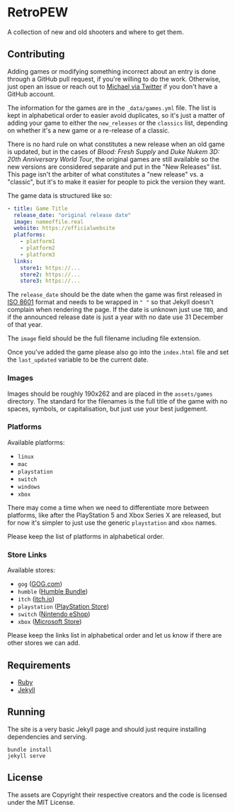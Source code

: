 

# RetroPEW

A collection of new and old shooters and where to get them.

## Contributing

Adding games or modifying something incorrect about an entry is done through a GitHub pull request, if you're willing to do the work. Otherwise, just open an issue or reach out to [Michael via Twitter](https://twitter.com/michaelenger) if you don't have a GitHub account.

The information for the games are in the `_data/games.yml` file. The list is kept in alphabetical order to easier avoid duplicates, so it's just a matter of adding your game to either the `new_releases` or the `classics` list, depending on whether it's a new game or a re-release of a classic.

There is no hard rule on what constitutes a new release when an old game is updated, but in the cases of _Blood: Fresh Supply_ and _Duke Nukem 3D: 20th Anniversary World Tour_, the original games are still available so the new versions are considered separate and put in the "New Releases" list. This page isn't the arbiter of what constitutes a "new release" vs. a "classic", but it's to make it easier for people to pick the version they want.

The game data is structured like so:

```yaml
- title: Game Title
  release_date: "original release date"
  image: nameoffile.real
  website: https://officialwebsite
  platforms:
    - platform1
    - platform2
    - platform3
  links:
    store1: https://...
    store2: https://...
    store3: https://...
```

The `release_date` should be the date when the game was first released in [ISO 8601](https://en.wikipedia.org/wiki/ISO_8601) format and needs to be wrapped in `" "` so that Jekyll doesn't complain when rendering the page. If the date is unknown just use `TBD`, and if the announced release date is just a year with no date use 31 December of that year.

The `image` field should be the full filename including file extension.

Once you've added the game please also go into the `index.html` file and set the `last_updated` variable to be the current date.

### Images

Images should be roughly 190x262 and are placed in the `assets/games` directory. The standard for the filenames is the full title of the game with no spaces, symbols, or capitalisation, but just use your best judgement.

### Platforms

Available platforms:

* `linux`
* `mac`
* `playstation`
* `switch`
* `windows`
* `xbox`

There may come a time when we need to differentiate more between platforms, like after the PlayStation 5 and Xbox Series X are released, but for now it's simpler to just use the generic `playstation` and `xbox` names.

Please keep the list of platforms in alphabetical order.

### Store Links

Available stores:

* `gog` ([GOG.com](https://www.gog.com/))
* `humble` ([Humble Bundle](https://www.humblebundle.com/))
* `itch` ([itch.io](https://itch.io/))
* `playstation` ([PlayStation Store](https://store.playstation.com))
* `switch` ([Nintendo eShop](https://www.nintendo.com/games))
* `xbox` ([Microsoft Store](https://www.microsoft.com/en-us/store/new/games/xbox))

Please keep the links list in alphabetical order and let us know if there are other stores we can add.

## Requirements

* [Ruby](https://www.ruby-lang.org/)
* [Jekyll](https://jekyllrb.com/)

## Running

The site is a very basic Jekyll page and should just require installing dependencies and serving.

```shell
bundle install
jekyll serve
```

## License

The assets are Copyright their respective creators and the code is licensed under the MIT License.
